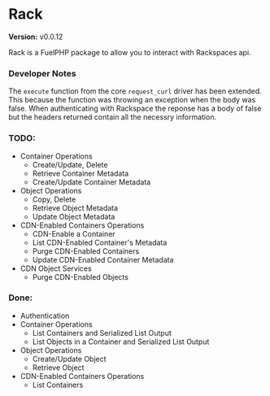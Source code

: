 Rack
====

**Version:** v0.0.12

Rack is a FuelPHP package to allow you to interact with Rackspaces api.

### Developer Notes

The `execute` function from the core `request_curl` driver has been extended.  This because the function was throwing an exception when the body was false.  When authenticating with Rackspace the reponse has a body of false but the headers returned contain all the necessry information.

### TODO:
* Container Operations
	*	Create/Update, Delete
	* Retrieve Container Metadata
	* Create/Update Container Metadata
* Object Operations
	* Copy, Delete
	* Retrieve Object Metadata
	* Update Object Metadata
* CDN-Enabled Containers Operations
	* CDN-Enable a Container
	* List CDN-Enabled Container's Metadata
	* Purge CDN-Enabled Containers
	* Update CDN-Enabled Container Metadata
* CDN Object Services
	* Purge CDN-Enabled Objects

### Done:
* Authentication
* Container Operations
	*	List Containers and Serialized List Output
	* List Objects in a Container and Serialized List Output
* Object Operations
	* Create/Update Object
	* Retrieve Object
* CDN-Enabled Containers Operations
	* List Containers

